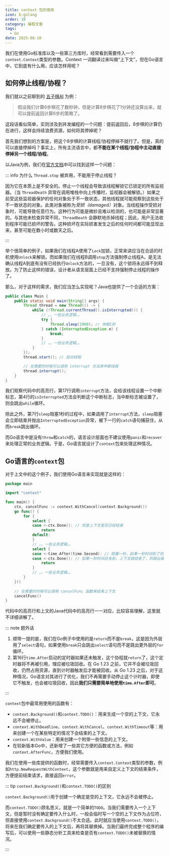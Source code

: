 ```yaml
---
title: context 包的使用
icon: b:golang
order: 10
category: 编程文章
tags: 
  - Go
date: 2025-08-10
---
```


我们在使用Go标准库以及一些第三方库时，经常看到需要传入一个`context.Context`类型的参数。Context 一词翻译过来叫做“上下文”，但在Go语言中，它到底有什么用，应该怎样用呢？

## 如何停止线程/协程？

我们就以之前聊到的 [五子棋AI](../gobang/gobang4.md#缓存的用途) 为例：

> 假设我们计算6步棋花了数秒钟，但是计算8步棋花了1分钟还没算出来，就可以提前返回计算6步的策略了。

这段话看似简单，实则涉及到并发编程的一个问题：提前返回后，8步棋的计算仍在进行，这样会持续浪费资源，如何将其停掉呢？

<!-- more -->

首先我们想到的方案是，把这个8步棋的计算线程/协程停掉不就行了。但是，真的可以直接停掉吗？事实上，所有主流语言中，都**不能在某个线程/协程中主动直接停掉另一个线程/协程**。

以Java为例，我们在[官方文档](https://docs.oracle.com/en/java/javase/24/docs/api/java.base/java/lang/doc-files/threadPrimitiveDeprecation.html)中可以找到这样一个问题：

::: info 为什么 `Thread.stop` 被弃用，不能用于停止线程？

因为它在本质上是不安全的。停止一个线程会导致该线程解锁它已锁定的所有监视器。（当 `ThreadDeath` 异常在调用堆栈中向上传播时，监视器会被解锁。）如果之前受这些监视器保护的任何对象处于不一致状态，其他线程就可能观察到这些处于不一致状态的对象。此类对象被称为<i>受损（damaged）</i>对象。当线程操作受损对象时，可能导致任意行为。这种行为可能是微妙且难以检测的，也可能是非常显著的。与其他未检查异常不同，`ThreadDeath` 会静默地杀掉线程；因此，用户无法收到程序可能已损坏的警告。这种损坏在实际损害发生之后的任何时间都可能显现出来，甚至可能在数小时或数天之后。

:::

举个很简单的例子，如果我们在线程A使用了`Lock`加锁，正常来讲应当在合适的时机使用`Unlock`来解锁。而如果我们在线程B调用`stop`方法强制停止线程A，是无法确认线程A到底有没有已经执行`Unlock`方法的，一旦没有，这个锁将永远得不到释放。为了防止这样的错误，设计者从语言层面上已经不支持强制停止线程的操作了。

那么，对于这样的需求，我们应当怎么实现呢？Java也提供了一个合适的方案：

```java :no-collapsed-lines {4,6-10,17} title="Main.java"
public class Main {
    public static void main(String[] args) {
        Thread thread = new Thread(() -> {
            while (!Thread.currentThread().isInterrupted()) {
                // 。。一些业务逻辑。。
                try {
                    Thread.sleep(1000); // 休眠1秒
                } catch (InterruptedException e) {
                    break;
                }
                // 。。一些业务逻辑。。
            }
        });
        thread.start(); // 启动线程

        // 在需要的时候可以调用 interrupt 方法来中断线程
        thread.interrupt();
    }
}
```

我们观察代码中的高亮行，第17行调用`interrupt`方法，会给该线程设置一个中断标志，第4行的`isInterrupted`方法会判断这个中断标志，当中断标志被设置了，则会跳出`while`循环。

除此之外，第7行`sleep`阻塞1秒的过程中，如果调用了`interrupt`方法，`sleep`阻塞会立即结束并抛出`InterruptedException`异常，被下一行的`catch`语句捕获住，从而`break`跳出循环。

而Go语言中是没有`throw`和`catch`的，语言设计层面也不建议使用`panic`和`recover`来处理正常的业务逻辑。于是，Go语言就设计了`context`包来处理这种情况。

## Go语言的`context`包

对于上文中的这个例子，我们使用Go语言来实现就是这样的：

```go :no-collapsed-lines {9-13,15-19,25} title="main.go"
package main

import "context"

func main() {
    ctx, cancelFunc := context.WithCancel(context.Background())
    go func() {
        for {
            select {
            case <-ctx.Done(): // 检查上下文是否已经结束
                return
            default:
            }
            // 。。一些业务逻辑。。
			select {
			case <-time.After(time.Second): // 阻塞一秒，如果一秒时间到了则逻辑继续
			case <-ctx.Done(): // 如果一秒时间还未到，上下文就结束了，则跳出循环
                return
			}
            // 。。一些业务逻辑。。
        }
    }()
    
    // 在需要的时候可以调用 cancelFunc 函数来结束上下文
    cancelFunc()
}
```

代码中的高亮行和上文的Java代码中的高亮行一一对应，比较容易理解，这里就不详细讲解了。

::: note 题外话

1. 顺带一提的是，我们在Go例子中使用的是`return`而不是`break`，这是因为外层用了`select`语句，如果使用`break`只会跳出`select`语句而不是跳出更外层的`for`循环。
2. 第16行`time.After`启动的定时器如果还未触发，这个协程就`return`了，这个定时器将不再被引用，理应被垃圾回收。在 Go 1.23 之前，它并不会被垃圾回收，仍然占用资源，直到计时器触发后才能被回收。从 Go 1.23 之后，对于这种情况，Go语言对其进行了优化，我们不再需要手动停止这个计时器，即使它不触发，也会被垃圾回收，因此**我们只需要简单地使用`time.After`即可**。

:::

`context`包中最常用使用的函数有：

- `context.Background()`和`context.TODO()`：用来生成一个空的上下文，它永远不会被停止。
- `context.WithDeadline`、`context.WithCancel`、`context.WithTimeout`等：用来创建一个在某些特定的情况下会结束的上下文。
- `context.WithValue`：用来创建一个附带一些信息的上下文。
- 在较新版本Go中，还新增了一些其它方便的函数或方法，例如`context.AfterFunc`，方便我们使用。

我们在使用一些库提供的函数时，经常需要传入`context.Context`类型的参数，例如`http.NewRequestWithContext`，这个参数就是用来自定义上下文的结束条件，方便提前结束请求，直接返回`error`。

::: tip `context.Background()`和`context.TODO()`的区别

`context.Background()`用于创建一个确定是空的上下文，它永远不会被停止。

而`context.TODO()`顾名思义，就是一个简单的`TODO`。当我们需要传入一个上下文，但是暂时没有确定要传入什么时，一般会临时写一个空的上下文作为占位符，但直接使用`context.Background()`不太合适。此时就应当使用`context.TODO()`，将来在我们确定要传入的上下文后，再将其替换掉。当我们最终完成整个程序的编写后，可以使用一些静态分析工具来检查是否有`context.TODO()`未被替换的情况。

:::